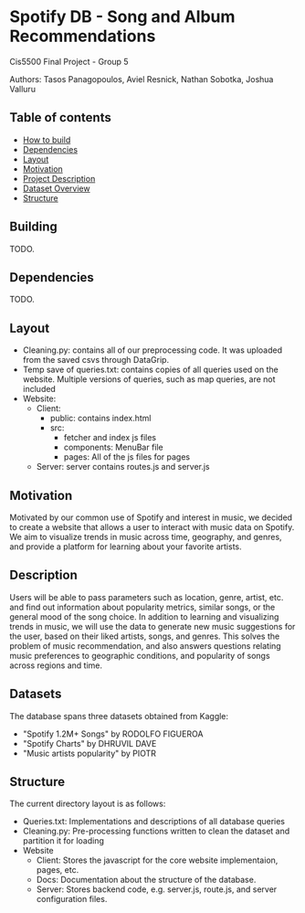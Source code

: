 # Spotify DB - Song and Album Recommendations
Cis5500 Final Project - Group 5

Authors: Tasos Panagopoulos, Aviel Resnick, Nathan Sobotka, Joshua Valluru

## Table of contents
* [How to build](#Building)
* [Dependencies](#Dependencies)
* [Layout](#Layout)
* [Motivation](#motivation)
* [Project Description](#description)
* [Dataset Overview](#datasets)
* [Structure](#structure)

## Building
TODO.

## Dependencies
TODO.

## Layout
- Cleaning.py: contains all of our preprocessing code. It was uploaded from the saved csvs through DataGrip. 
- Temp save of queries.txt: contains copies of all queries used on the website. Multiple versions of queries, such as map queries, are not included
- Website:
  - Client: 
    - public: contains index.html
    - src: 
      - fetcher and index js files
      - components: MenuBar file
      - pages: All of the js files for pages
  - Server: server contains routes.js and server.js

## Motivation
Motivated by our common use of Spotify and interest in music, we decided to create a website that allows a user to interact with music data on Spotify. We aim to visualize trends in music across time, geography, and genres, and provide a platform for learning about your favorite artists.

## Description
Users will be able to pass parameters such as location, genre, artist, etc. and find out information about popularity metrics, similar songs, or the general mood of the song choice. In addition to learning and visualizing trends in music, we will use the data to generate new music suggestions for the user, based on their liked artists, songs, and genres. This solves the problem of music recommendation, and also answers questions relating music preferences to geographic conditions, and popularity of songs across regions and time.

## Datasets
The database spans three datasets obtained from Kaggle:
* "Spotify 1.2M+ Songs" by RODOLFO FIGUEROA
* "Spotify Charts" by DHRUVIL DAVE
* "Music artists popularity" by PIOTR 
	
## Structure
The current directory layout is as follows:
* Queries.txt: Implementations and descriptions of all database queries
* Cleaning.py: Pre-processing functions written to clean the dataset and partition it for loading
* Website
  * Client: Stores the javascript for the core website implementaion, pages, etc. 
  * Docs: Documentation about the structure of the database.
  * Server: Stores backend code, e.g. server.js, route.js, and server configuration files.


